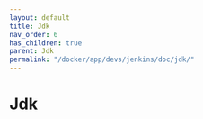 ```yaml
---
layout: default
title: Jdk
nav_order: 6
has_children: true
parent: Jdk
permalink: "/docker/app/devs/jenkins/doc/jdk/"
---
```


# Jdk
